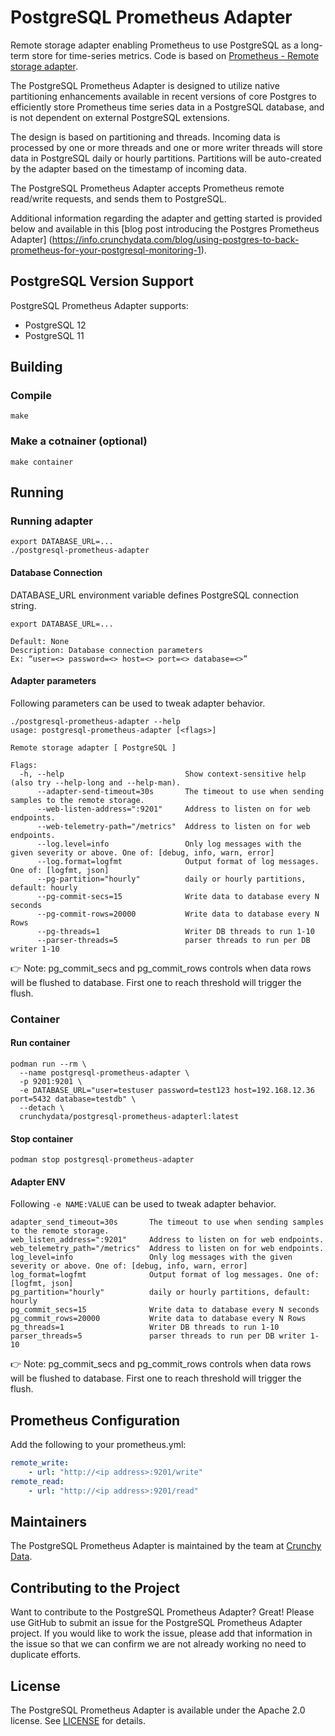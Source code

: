 # PostgreSQL Prometheus Adapter

Remote storage adapter enabling Prometheus to use PostgreSQL as a long-term store for time-series metrics. Code is based on [Prometheus - Remote storage adapter](https://github.com/prometheus/prometheus/tree/master/documentation/examples/remote_storage/remote_storage_adapter).

The PostgreSQL Prometheus Adapter is designed to utilize native partitioning enhancements available in recent versions of core Postgres to efficiently store Prometheus time series data in a PostgreSQL database, and is not dependent on external PostgreSQL extensions. 

The design is based on partitioning and threads. Incoming data is processed by one or more threads and one or more writer threads will store data in PostgreSQL daily or hourly partitions. Partitions will be auto-created by the adapter based on the timestamp of incoming data.

The PostgreSQL Prometheus Adapter accepts Prometheus remote read/write requests, and sends them to PostgreSQL. 

Additional information regarding the adapter and getting started is provided below and available in this [blog post introducing the Postgres Prometheus Adapter]  (https://info.crunchydata.com/blog/using-postgres-to-back-prometheus-for-your-postgresql-monitoring-1).

## PostgreSQL Version Support

PostgreSQL Prometheus Adapter supports:

* PostgreSQL 12
* PostgreSQL 11

## Building

### Compile

```shell
make
```

### Make a cotnainer (optional)

```shell
make container
```

## Running

### Running adapter

```shell
export DATABASE_URL=...
./postgresql-prometheus-adapter
```

#### Database Connection

DATABASE_URL environment variable defines PostgreSQL connection string.

```shell
export DATABASE_URL=...

```

```shell
Default: None
Description: Database connection parameters
Ex: “user=<> password=<> host=<> port=<> database=<>”
```

#### Adapter parameters

Following parameters can be used to tweak adapter behavior.

```shell
./postgresql-prometheus-adapter --help
usage: postgresql-prometheus-adapter [<flags>]

Remote storage adapter [ PostgreSQL ]

Flags:
  -h, --help                           Show context-sensitive help (also try --help-long and --help-man).
      --adapter-send-timeout=30s       The timeout to use when sending samples to the remote storage.
      --web-listen-address=":9201"     Address to listen on for web endpoints.
      --web-telemetry-path="/metrics"  Address to listen on for web endpoints.
      --log.level=info                 Only log messages with the given severity or above. One of: [debug, info, warn, error]
      --log.format=logfmt              Output format of log messages. One of: [logfmt, json]
      --pg-partition="hourly"          daily or hourly partitions, default: hourly
      --pg-commit-secs=15              Write data to database every N seconds
      --pg-commit-rows=20000           Write data to database every N Rows
      --pg-threads=1                   Writer DB threads to run 1-10
      --parser-threads=5               parser threads to run per DB writer 1-10
```
:point_right: Note: pg_commit_secs and pg_commit_rows controls when data rows will be flushed to database. First one to reach threshold will trigger the flush.

### Container

#### Run container

```shell
podman run --rm \
  --name postgresql-prometheus-adapter \
  -p 9201:9201 \
  -e DATABASE_URL="user=testuser password=test123 host=192.168.12.36 port=5432 database=testdb" \
  --detach \
  crunchydata/postgresql-prometheus-adapterl:latest
  ```

#### Stop container

```shell
podman stop postgresql-prometheus-adapter
```

#### Adapter ENV

Following `-e NAME:VALUE` can be used to tweak adapter behavior.

```shell
adapter_send_timeout=30s       The timeout to use when sending samples to the remote storage.
web_listen_address=":9201"     Address to listen on for web endpoints.
web_telemetry_path="/metrics"  Address to listen on for web endpoints.
log_level=info                 Only log messages with the given severity or above. One of: [debug, info, warn, error]
log_format=logfmt              Output format of log messages. One of: [logfmt, json]
pg_partition="hourly"          daily or hourly partitions, default: hourly
pg_commit_secs=15              Write data to database every N seconds
pg_commit_rows=20000           Write data to database every N Rows
pg_threads=1                   Writer DB threads to run 1-10
parser_threads=5               parser threads to run per DB writer 1-10
```
:point_right: Note: pg_commit_secs and pg_commit_rows controls when data rows will be flushed to database. First one to reach threshold will trigger the flush.

## Prometheus Configuration

Add the following to your prometheus.yml:

```yaml
remote_write:
    - url: "http://<ip address>:9201/write"
remote_read:
    - url: "http://<ip address>:9201/read"
 ```

## Maintainers

The PostgreSQL Prometheus Adapter is maintained by the team at [Crunchy Data](https://www.crunchydata.com/). 

## Contributing to the Project

Want to contribute to the PostgreSQL Prometheus Adapter? Great! Please use GitHub to submit an issue for the PostgreSQL Prometheus Adapter project.  If you would like to work the issue, please add that information in the issue so that we can confirm we are not already working no need to duplicate efforts.

## License

The PostgreSQL Prometheus Adapter is available under the Apache 2.0 license. See [LICENSE](https://github.com/CrunchyData/postgresql-prometheus-adapter/blob/master/LICENSE) for details. 

